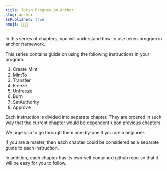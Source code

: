 ```yaml
---
title: Token Program in Anchor
slug: anchor
isPublished: true
emoji: 👩🏼‍🎨
---
```

In this series of chapters, you will understand how to use token program in anchor framework.

This series contains guide on using the following instructions in your program.
1. Create Mint
2. MintTo
3. Transfer 
4. Freeze
5. Unfreeze
6. Burn
7. SetAuthority
8. Approve 


Each instruction is divided into separate chapter. They are ordered in such way that the current chapter would be dependent upon previous chapters.

We urge you to go through them one-by-one if you are a beginner. 

If you are a master, then each chapter could be considered as a separate guide to each instruction.

In addition, each chapter has its own self contained github repo so that it will be easy for you to follow.